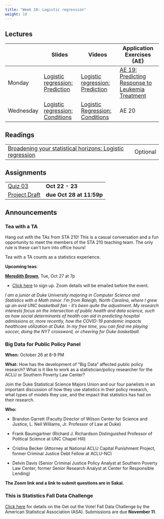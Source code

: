 ```yaml
---
title: "Week 10: Logistic regression"
weight: 10
---
```


<style>
table {
font-size: 18px;
}

</style>

## Lectures

|           | Slides                   | Videos | Application Exercises (AE) |
|-----------|--------------------------|--------|--------|
| Monday    | [Logistic regression: Prediction](https://sta210-fa20.netlify.app/slides/19-logistic-prediction.html#1) | [Logistic regression: Prediction](https://warpwire.duke.edu/w/lakEAA/) | [AE 19: Predicting Response to Leukemia Treatment](https://sta210-fa20.netlify.app/appex/ae-19-prediction.html) |
| Wednesday | [Logistic regression: Conditions](https://sta210-fa20.netlify.app/slides/20-logistic-conditions.html) | [Logistic Regression: Conditions](https://warpwire.duke.edu/w/Z60EAA/) | AE 20 |

## Readings

|            |   |
|------------|---|
| [Broadening your statistical horizons: Logistic regression](https://bookdown.org/roback/bookdown-bysh/ch-logreg.html)| Optional   |



## Assignments

|                        |   |
|------------------------|---|
| [Quiz 03](https://sta210-fa20.netlify.app/quiz/quiz-03.html) | **Oct 22 - 23** |
| [Project Draft](https://sta210-fa20.netlify.app/project) | **due Oct 28 at 11:59p** |



## Announcements

### Tea with a TA 

Hang out with the TAs from STA 210! This is a casual conversation and a fun opportunity to meet the members of the STA 210 teaching team. The only rule is these can't turn into office hours! 

Tea with a TA counts as a statistics experience.

**Upcoming teas**: 

[**Meredith Brown**](https://meredithb3.github.io/), Tue, Oct 27 at 7p
  - [Click here](https://forms.gle/fx3rUyhSYTZ9EmnE7) to sign up. Zoom details will be emailed before the event.

*I am a junior at Duke University majoring in Computer Science and Statistics with a Math minor. I’m from Raleigh, North Carolina, where I grew up an avid UNC basketball fan - it’s been quite the adjustment. My research interests focus on the intersection of public health and data science, such as how social determinants of health can aid in predicting hospital admissions or, more recently, how the COVID-19 pandemic impacts healthcare utilization at Duke. In my free time, you can find me playing soccer, doing the NYT crossword, or cheering for Duke basketball.*

### Big Data for Public Policy Panel

**When:** October 26 at 8-9 PM

**What:** How has the development of “Big Data” affected public policy research? What is it like to work as a statistician/policy researcher for the ACLU or Southern Poverty Law Center?

Join the Duke Statistical Science Majors Union and our four panelists in an important discussion of how they use statistics in their policy research, what types of models they use, and the impact that statistics has had on their research.

**Who:**

- Brandon Garrett (Faculty Director of Wilson Center for Science and Justice, L. Neil Williams, Jr. Professor of Law at Duke)

- Frank Baumgartner (Richard J. Richardson Distinguished Professor of Political Science at UNC Chapel Hill)

- Cristina Becker (Attorney at National ACLU Capital Punishment Project, former Criminal Justice Debt Fellow at ACLU-NC)

- Delvin Davis (Senior Criminal Justice Policy Analyst at Southern Poverty Law Center, former Senior Research Analyst at Center for Responsible Lending)

**The Zoom link and a link to submit questions are in Sakai.**

### This is Statistics Fall Data Challenge

[Click here](https://thisisstatistics.org/falldatachallenge/) for details on the Get out the Vote! Fall Data Challenge by the American Statistical Association (ASA). Submissions are due **November 11**.

